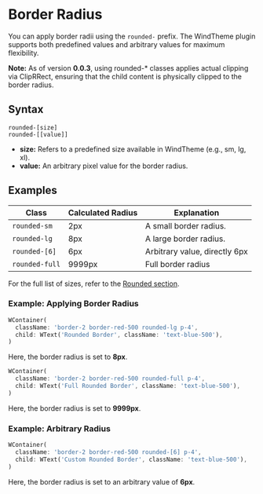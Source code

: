 # Border Radius

You can apply border radii using the `rounded-` prefix. The WindTheme plugin supports both predefined values and arbitrary values for maximum flexibility.

**Note:** As of version **0.0.3**, using rounded-* classes applies actual clipping via ClipRRect, ensuring that the child content is physically clipped to the border radius.

## Syntax

```text
rounded-[size]
rounded-[[value]]
```

- **size:** Refers to a predefined size available in WindTheme (e.g., sm, lg, xl).
- **value:** An arbitrary pixel value for the border radius.

## Examples

| **Class**      | **Calculated Radius** | **Explanation**               |
|----------------|-----------------------|-------------------------------|
| `rounded-sm`   | 2px                   | A small border radius.        |
| `rounded-lg`   | 8px                   | A large border radius.        |
| `rounded-[6]`  | 6px                   | Arbitrary value, directly 6px |
| `rounded-full` | 9999px                | Full border radius            |

For the full list of sizes, refer to the [Rounded section](/customization/rounded-corners).

### Example: Applying Border Radius

<x-preview path="borders/border_radius" size="md" class="min-h-64"></x-preview>

```dart
WContainer(
  className: 'border-2 border-red-500 rounded-lg p-4',
  child: WText('Rounded Border', className: 'text-blue-500'),
)
```

Here, the border radius is set to **8px**.

```dart
WContainer(
  className: 'border-2 border-red-500 rounded-full p-4',
  child: WText('Full Rounded Border', className: 'text-blue-500'),
)
```

Here, the border radius is set to **9999px**.

### Example: Arbitrary Radius

<x-preview path="borders/border_radius_custom" size="md" class="min-h-64"></x-preview>

```dart
WContainer(
  className: 'border-2 border-red-500 rounded-[6] p-4',
  child: WText('Custom Rounded Border', className: 'text-blue-500'),
)
```

Here, the border radius is set to an arbitrary value of **6px**.
